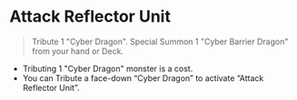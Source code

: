 # Attack Reflector Unit

> Tribute 1 "Cyber Dragon". Special Summon 1 "Cyber Barrier Dragon" from your hand or Deck.

*   Tributing 1 "Cyber Dragon" monster is a cost.
*   You can Tribute a face-down “Cyber Dragon” to activate “Attack Reflector Unit”.
